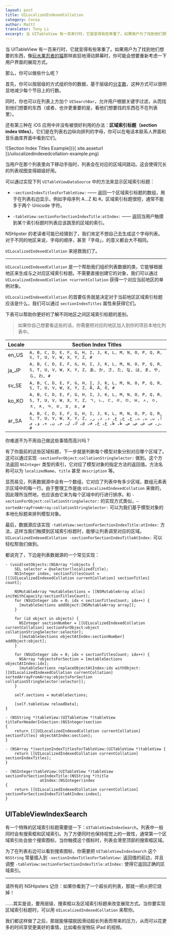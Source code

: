 ```yaml
---
layout: post
title: UILocalizedIndexedCollation
category: Cocoa
author: Mattt
translator: Tony Li
excerpt: 当 UITableView 有一百来行时，它就变得有些笨重了。如果用户为了找到他们想要的东西，像玩水果忍者的猫那样疯狂地滑动屏幕时，你可能会想要重新考虑一下用户界面的展现方式。
---
```


当 UITableView 有一百来行时，它就变得有些笨重了。如果用户为了找到他们想要的东西，像[玩水果忍者的猫](http://www.youtube.com/watch?v=CdEBgZ5Y46U)那样疯狂地滑动屏幕时，你可能会想要重新考虑一下用户界面的展现方式。

那么，你可以做些什么呢？

首先，你可以按层级的方式组织你的数据，基于层级的[分支数](http://en.wikipedia.org/wiki/Branching_factor)，这种方式可以很明显地减少每个节目上的行数。

同时，你也可以在列表上方加个 `UISearchBar`，允许用户根据关键字过滤，从而找到他们想要的东西（或者，也许更重要的是，看他们想要找的东西在不在列表里）。

还有第三种在 iOS 应用中并没有被很好利用的办法：**区域索引标题（section index titles）**。它们是在列表右边纵向排列的字母，你可以在电话本联系人界面和音乐曲库界面中看到它们。

![Section Index Titles Example]({{ site.asseturl }}/uilocalizedindexedcollation-example.png)

当用户在那个列表里向下移动手指时，列表会在对应的区域间跳动。这会使得冗长的列表视图变得超级好用。

可以通过实现下列 `UITableViewDataSource` 中的方法来显示区域索引标题：

- `-sectionIndexTitlesForTableView:` —— 返回一个区域索引标题的数组，用于在列表右边显示，例如字母序列 A...Z 和 #。区域索引标题很短，通常不能多于两个 Unicode 字符。

- `-tableView:sectionForSectionIndexTitle:atIndex:` —— 返回当用户触摸到某个索引标题时列表应该跳至的区域的索引。

NSHipster 的老读者可能已经猜到了，我们肯定不想自己去生成这个字母列表。对于不同的地区来说，字母的顺序，甚至「字母」，的意义都会大不相同。

`UILocalizedIndexedCollation` 来拯救我们了。

---

`UILocalizedIndexedCollation` 是一个帮助我们组织列表数据的类，它能够根据地区来生成与之对应区域索引标题。不需要直接创建它的对象，我们可以通过 `UILocalizedIndexedCollation +currentCollation` 获得一个对应当前地区的单例对象。

`UILocalizedIndexedCollation` 的首要任务就是决定对于当前地区区域索引标题应该是什么，我们可以通过 `sectionIndexTitles` 属性来获得它们。

下表可以帮助你更好的了解不同地区之间区域索引标题的差别。

> 如果你自己想要看这些的话，你需要把对应的地区加入到你的项目本地化列表中。

<table>
  <thead>
    <tr>
      <th>Locale</th>
      <th>Section Index Titles</th>
    </tr>
  </thead>
  <tbody>
    <tr>
      <td>en_US</td>
      <td><tt>A, B, C, D, E, F, G, H, I, J, K, L, M, N, O, P, Q, R, S, T, U, V, W, X, Y, Z, #</tt></td>
    </tr>
    <tr>
      <td>ja_JP</td>
      <td><tt>A, B, C, D, E, F, G, H, I, J, K, L, M, N, O, P, Q, R, S, T, U, V, W, X, Y, Z, あ, か, さ, た, な, は, ま, や, ら, わ, #</tt></td>
    </tr>
    <tr>
      <td>sv_SE</td>
      <td><tt>A, B, C, D, E, F, G, H, I, J, K, L, M, N, O, P, Q, R, S, T, U, V, W, X, Y, Z, Å, Ä, Ö, #</tt></td>
    </tr>
    <tr>
      <td>ko_KO</td>
      <td><tt>A, B, C, D, E, F, G, H, I, J, K, L, M, N, O, P, Q, R, S, T, U, V, W, X, Y, Z, ㄱ, ㄴ, ㄷ, ㄹ, ㅁ, ㅂ, ㅅ, ㅇ, ㅈ, ㅊ, ㅋ, ㅌ, ㅍ, ㅎ, #</tt></td>
    </tr>
    <tr>
      <td>ar_SA</td>
      <td><tt>A, B, C, D, E, F, G, H, I, J, K, L, M, N, O, P, Q, R, S, T, U, V, W, X, Y, Z, آ, ب, ت, ث, ج, ح, خ, د, ذ, ر, ز, س, ش, ص, ض, ط, ظ, ع, غ, ف, ق, ك, ل, م, ن, ه, و, ي, #</tt></td>
    </tr>
  </tbody>
</table>

你难道不为不用自己做这些事情而高兴吗？

有了你面前的这些区域标题，下一步就是判断每个模型对象分别对应哪个区域了。这可以通过实现 `-sectionForObject:collationStringSelector:` 做到。这个方法返回 `NSInteger` 类型的索引，它对应了模型对象的指定方法的返回值。方法名称可以为 `localizedName`、`title` 甚至 `description` 等。

显而易见，列表数据源中会有一个数组，它对应了列表中有多少区域，数组元素表示区域中的每一行。由于整理工作是由 `UILocalizedIndexedCollation` 来做的，因此理所当然地，也应该由它来为每个区域中的行进行排序。和 `-sectionForObject:collationStringSelector:` 的实现方式类似，`– sortedArrayFromArray:collationStringSelector:` 可以为我们基于模型对象的本地化标题来排列模型对象。

最后，数据源应该实现 `-tableView:sectionForSectionIndexTitle:atIndex:` 方法，这样当我们触摸到区域索引标题时，能够让列表调至对应的区域。`UILocalizedIndexedCollation -sectionForSectionIndexTitleAtIndex:` 可以轻松帮我们做到。

都说完了，下边是列表数据源的一个常见实现：

~~~{objective-c}
- (void)setObjects:(NSArray *)objects {
    SEL selector = @selector(localizedTitle);
    NSInteger index, sectionTitlesCount = [[[UILocalizedIndexedCollation currentCollation] sectionTitles] count];

    NSMutableArray *mutableSections = [[NSMutableArray alloc] initWithCapacity:sectionTitlesCount];
    for (NSUInteger idx = 0; idx < sectionTitlesCount; idx++) {
      [mutableSections addObject:[NSMutableArray array]];
    }

    for (id object in objects) {
      NSInteger sectionNumber = [[UILocalizedIndexedCollation currentCollation] sectionForObject:object collationStringSelector:selector];
      [[mutableSections objectAtIndex:sectionNumber] addObject:object];
    }

    for (NSUInteger idx = 0; idx < sectionTitlesCount; idx++) {
      NSArray *objectsForSection = [mutableSections objectAtIndex:idx];
      [mutableSections replaceObjectAtIndex:idx withObject:[[UILocalizedIndexedCollation currentCollation] sortedArrayFromArray:objectsForSection collationStringSelector:selector]];
    }

    self.sections = mutableSections;

    [self.tableView reloadData];
}

- (NSString *)tableView:(UITableView *)tableView
titleForHeaderInSection:(NSInteger)section
{
    return [[[UILocalizedIndexedCollation currentCollation] sectionTitles] objectAtIndex:section];
}

- (NSArray *)sectionIndexTitlesForTableView:(UITableView *)tableView {
    return [[UILocalizedIndexedCollation currentCollation] sectionIndexTitles];
}

- (NSInteger)tableView:(UITableView *)tableView
sectionForSectionIndexTitle:(NSString *)title
               atIndex:(NSInteger)index
{
    return [[UILocalizedIndexedCollation currentCollation] sectionForSectionIndexTitleAtIndex:index];
}
~~~

## UITableViewIndexSearch

有一个特殊的区域索引标题需要提一下：`UITableViewIndexSearch`。列表中一般同时会有搜索框和区域索引。为了方便同时也保持视觉上的一致性，通常第一个区域索引处会放个搜索图标，当你触摸这个图标时，列表会滑至顶部的搜索框区域。

为了在列表右边可以看到搜索图标，你需要把 `UITableViewIndexSearch` 这个 `NSString` 常量插入到 `-sectionIndexTitlesForTableView:` 返回值的前边，并且调整 `-tableView:sectionForSectionIndexTitle:atIndex:` 使得它返回正确的区域索引。

---

请所有的 NSHipsters 记住：如果你看到了一个超长的列表，那就一把火把它烧掉！

……其实是说，要用层级、搜索框以及区域索引标题来改变展现方式。当你要实现区域索引标题时，可以用 `UILocalizedIndexedCollation` 来帮你。

我们都这样做了之后，那就能够摆脱因滑动超长列表而带来的压力，从而可以花更多的时间享受更美好的事情，比如看些宠物玩 iPad 的视频。

